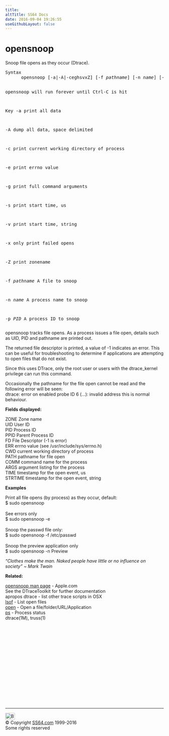 ```yaml
---
title:
altTitle: SS64 Docs
date: 2016-09-04 19:26:55
useGithubLayout: false
---
```

<!-- #BeginLibraryItem "/Library/head_osx.lbi" --><!-- #EndLibraryItem --><h1>opensnoop</h1> 
<p>Snoop file opens as they occur (Dtrace).</p>
<pre>Syntax
      opensnoop [-a|-A|-ceghsvxZ] [-f <i>pathname</i>] [-n <i>name</i>] [-p <i>PID</i>]

  opensnoop will run forever until Ctrl-C is hit

Key
   -a     print all data

   -A     dump all data, space delimited

   -c     print current working directory of process

   -e     print errno value

   -g     print full command arguments

   -s     print start time, us

   -v     print start time, string

   -x     only print failed opens

   -Z     print zonename

   -f <i>pathname</i>   A file to snoop

   -n <i>name</i>       A process name to snoop

   -p <i>PID</i>        A process ID to snoop</pre>
<p>opensnoop  tracks  file opens. As a process issues a file open, details such as UID, PID and pathname are printed out.</p>
<p>The returned file descriptor is printed, a value of -1 indicates an error. This can be useful for troubleshooting to determine if applications are attempting to open files that do not exist.</p>
<p>Since this uses DTrace, only the root user or users with the dtrace_kernel privilege can run this command.</p>
<p>Occasionally the pathname for the file open cannot be read and the following error will be seen:<br>
<span class="code"> dtrace: error on enabled probe ID 6 (...): invalid address</span> this is normal behaviour.</p>
<p><b>Fields displayed:</b></p>
<p>ZONE Zone name<br> UID User ID<br> 
PID Process ID<br>
PPID Parent Process ID<br>
FD File Descriptor (-1 is error)<br>
ERR errno value (see /usr/include/sys/errno.h)<br>
CWD current working directory of process<br>
PATH pathname for file open<br>
COMM command name for the process<br>
ARGS argument listing for the process<br>
TIME timestamp for the open event, us<br>
STRTIME
timestamp for the open event, string</p>
<p><b>Examples</b></p>
<p>Print all file opens (by process) as they occur, default:<br> 
<span class="code">$ sudo opensnoop</span><br>
<br> 
See errors only
<br> 
<span class="code">$ sudo opensnoop -e</span><br>
<br>
Snoop the passwd file only:<br> 
<span class="code">$ sudo opensnoop -f /etc/passwd</span><br>
<br>
Snoop the preview application only<br> 
<span class="code">$ sudo opensnoop -n Preview</span></p>
<p class="quote"><i>“Clothes make the man. Naked people have little or no influence on society” ~ Mark Twain </i></p>
<p><b>Related:</b></p>
<p><a href="https://developer.apple.com/legacy/library/documentation/Darwin/Reference/ManPages/man1/opensnoop.1m.html">opensnoop man page</a> - Apple.com<br>See the DTraceToolkit for further documentation<br>
<span class="code">apropos dtrace</span> - list other trace scripts in OSX <br>
<a href="lsof.html">lsof</a> - List open files<br>
<a href="open.html">open</a> - Open a file/folder/URL/Application<br>
<a href="ps.html">ps</a> - Process status<br>
dtrace(1M), truss(1)</p><!-- #BeginLibraryItem "/Library/foot_osx.lbi" --><p>
<!-- OSX300 -->
<ins class="adsbygoogle" style="display:inline-block;width:300px;height:250px" data-ad-client="ca-pub-6140977852749469" data-ad-slot="1823340303"></ins>
<script>
(adsbygoogle = window.adsbygoogle || []).push({});
</script></p>
<hr>
<div id="bl" class="footer"><a href="opensnoop.html#"><img src="../images/top.png" width="30" height="22" alt="Back to the Top"></a></div>
<div id="br" class="footer, tagline">© Copyright <a href="../index.html">SS64.com</a> 1999-2016<br>
Some rights reserved</div><!-- #EndLibraryItem -->
